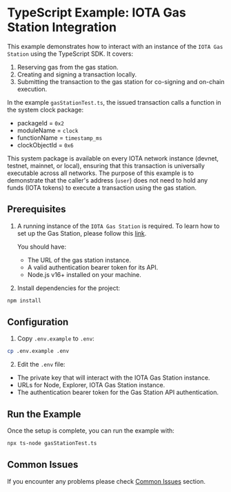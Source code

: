 # TypeScript Example: IOTA Gas Station Integration

This example demonstrates how to interact with an instance of the `IOTA Gas Station` using the TypeScript SDK. It covers:

1. Reserving gas from the gas station.
2. Creating and signing a transaction locally.
3. Submitting the transaction to the gas station for co-signing and on-chain execution.

In the example `gasStationTest.ts`, the issued transaction calls a function in the system clock package:

- packageId = `0x2`
- moduleName = `clock`
- functionName = `timestamp_ms`
- clockObjectId = `0x6`

This system package is available on every IOTA network instance (devnet, testnet, mainnet, or local), ensuring that this transaction is universally executable across all networks. The purpose of this example is to demonstrate that the caller's address (`user`) does not need to hold any funds (IOTA tokens) to execute a transaction using the gas station.

## Prerequisites

1. A running instance of the `IOTA Gas Station` is required. To learn how to set up the Gas Station, please follow this [link](../../GETTING_STARTED.md).

   You should have:
   - The URL of the gas station instance.
   - A valid authentication bearer token for its API.
   - Node.js v16+ installed on your machine.

2. Install dependencies for the project:

```bash
npm install
```

## Configuration

1. Copy `.env.example` to `.env`:

  ```bash
  cp .env.example .env
  ```

2. Edit the `.env` file:

  - The private key that will interact with the IOTA Gas Station instance.
  - URLs for Node, Explorer, IOTA Gas Station instance.
  - The authentication bearer token for the Gas Station API authentication.

## Run the Example

Once the setup is complete, you can run the example with:

```bash
npx ts-node gasStationTest.ts
```

## Common Issues

If you encounter any problems please check [Common Issues](../../README.md#common-issues) section.
